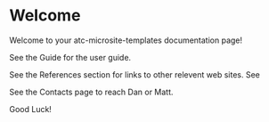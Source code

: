# Welcome

Welcome to your atc-microsite-templates documentation page!

See the Guide for the user guide.

See the References section for links to other relevent web sites. See

See the Contacts page to reach Dan or Matt.

Good Luck!